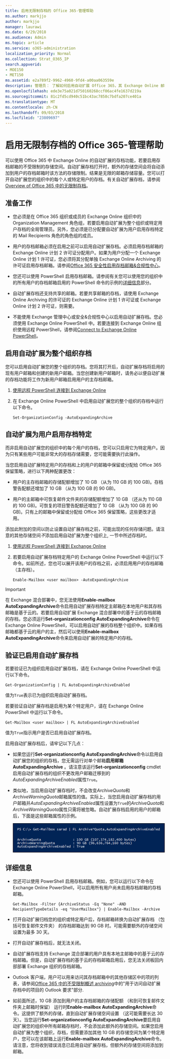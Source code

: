 ```yaml
---
title: 启用无限制存档的 Office 365-管理帮助
ms.author: markjjo
author: markjjo
manager: laurawi
ms.date: 6/29/2018
ms.audience: Admin
ms.topic: article
ms.service: o365-administration
localization_priority: Normal
ms.collection: Strat_O365_IP
search.appverid:
- MOE150
- MET150
ms.assetid: e2a789f2-9962-4960-9fd4-a00aa063559e
description: 管理员： 了解如何启用自动扩展 Office 365，其 Exchange Online 邮箱的用户提供不受限制的存储的存档。您可以启用自动扩展为整个组织或特定用户的存档。
ms.openlocfilehash: ede3e75a021d750160268ccf06ac4fe1637d219a
ms.sourcegitcommit: 81c2fd5cd940c51bc43ac7858c7bdfa207ce401a
ms.translationtype: MT
ms.contentlocale: zh-CN
ms.lasthandoff: 09/03/2018
ms.locfileid: "23809697"
---
```

# <a name="enable-unlimited-archiving-in-office-365---admin-help"></a>启用无限制存档的 Office 365-管理帮助

可以使用 Office 365 中 Exchange Online 的自动扩展的存档功能，若要启用存档邮箱的不受限制的存储空间。自动扩展存档打开时，额外的存储空间会将自动添加到用户的存档邮箱时该方法的存储限制。结果是无限的邮箱存储容量。您可以打开自动扩展您的组织中的每个人或特定用户的存档。有关自动扩展存档，请参阅[Overview of Office 365 中的无限制存档](unlimited-archiving.md)。

## <a name="before-you-begin"></a>准备工作

- 您必须是在 Office 365 组织或成员的 Exchange Online 组织中的 Organization Management 角色组，若要启用自动扩展为整个组织或特定用户存档的全局管理员。另外，您必须是已分配要自动扩展为用户启用存档特定的 Mail Recipients 角色的角色组的成员。
    
- 用户的存档邮箱必须在启用之前可以启用自动扩展存档。必须启用存档邮箱的 Exchange Online 计划 2 许可证分配用户。如果为用户分配一个 Exchange Online 计划 1 许可证，您必须将其分配单独 Exchange Online Archiving 的许可证启用存档邮箱。请参阅[Office 365 安全性启用存档邮箱&amp;合规性中心](enable-archive-mailboxes.md)。
    
- 您还可以使用 PowerShell 启用存档邮箱。请参阅有关您可以使用您的组织中的所有用户的存档邮箱启用的 PowerShell 命令的示例的[详细信息](#more-information)部分。 
    
- 自动扩展存档还支持共享的邮箱。若要共享邮箱的存档，请使用 Exchange Online Archiving 的许可证的 Exchange Online 计划 1 许可证或 Exchange Online 计划 2 许可证，则需要。
    
- 不能使用 Exchange 管理中心或安全&amp;合规性中心以启用自动扩展存档。您必须使用 Exchange Online PowerShell 中。若要连接到 Exchange Online 组织使用远程 PowerShell，请参阅[Connect to Exchange Online PowerShell](https://go.microsoft.com/fwlink/p/?linkid=396554)。
    
  
## <a name="enable-auto-expanding-archiving-for-your-entire-organization"></a>启用自动扩展为整个组织存档

您可以启用自动扩展您的整个组织的存档。您将其打开后，自动扩展存档将启用的现有用户邮箱和创建的新用户邮箱。当您创建新用户邮箱时，请务必以便自动扩展的存档功能将工作为新用户邮箱启用用户的主存档邮箱。
  
1. [使用远程 PowerShell 连接到 Exchange Online](https://go.microsoft.com/fwlink/p/?linkid=396554)
    
2. 在 Exchange Online PowerShell 中启用自动扩展您的整个组织的存档中运行以下命令。

    ```
    Set-OrganizationConfig -AutoExpandingArchive
    ```
  
## <a name="enable-auto-expanding-archiving-for-specific-users"></a>自动扩展为用户启用存档特定

而非启用自动扩展您的组织中的每个用户的存档，您可以只启用它为特定用户。因为只有某些用户可能非常大的存档存储需要，您可能需要执行此操作。
  
当您启用自动扩展特定用户的存档和上的用户的邮箱中保留或分配给 Office 365 保留策略，进行以下两种配置更改：
  
- 用户的主存档邮箱的存储配额增加了 10 GB （从为 110 GB 的 100 GB)。存档警告配额还增加了 10 GB （从为 100 GB 的 90 GB)。
    
- 用户的主邮箱中可恢复邮件文件夹的存储配额增加了 10 GB （还从为 110 GB 的 100 GB)。可恢复的项目警告配额还增加了 10 GB （从为 100 GB 的 90 GB)。只有上的邮箱中保留或分配给 Office 365 保留策略，这些更改才适用。
    
添加此附加的空间以防止设置自动扩展存档之前，可能出现的任何存储问题。请注意的其他存储空间*不*添加启用自动扩展为整个组织上, 一节中所述存档时。 
  
1. [使用远程 PowerShell 连接到 Exchange Online](https://go.microsoft.com/fwlink/p/?linkid=396554)
    
2. 若要启用自动扩展存档特定用户的 Exchange Online PowerShell 中运行以下命令。如前所述，您也可以展开该用户的存档之前，必须启用用户的存档邮箱 （主存档）。
    
    ```
    Enable-Mailbox <user mailbox> -AutoExpandingArchive
    ```


> [!IMPORTANT]
> 在 Exchange 混合部署中，您无法使用**Enable-mailbox AutoExpandingArchive**命令启用自动扩展存档特定主邮箱在本地用户和其存档邮箱是基于云的。若要启用自动扩展 Exchange 混合部署中的基于云的存档邮箱的存档，您必须运行**Set-organizationconfig AutoExpandingArchive**命令在 Exchange Online PowerShell，可以启用自动扩展的存档整个组织中。如果存档邮箱都基于云的用户的主，然后可以使用**Enable-mailbox AutoExpandingArchive**命令来启用自动扩展的特定用户的存档。 
  
## <a name="verify-that-auto-expanding-archiving-is-enabled"></a>验证已启用自动扩展存档

若要验证已为组织启用自动扩展存档，请在 Exchange Online PowerShell 中运行以下命令。

```
Get-OrganizationConfig | FL AutoExpandingArchiveEnabled
```

值为`True`表示已为组织启用自动扩展存档。 
  
若要验证自动扩展存档是启用为某个特定用户，请在 Exchange Online PowerShell 中运行以下命令。
  
```
Get-Mailbox <user mailbox> | FL AutoExpandingArchiveEnabled
```
值为`True`指示用户是否已启用自动扩展存档。 
  
启用自动扩展存档后，请牢记以下几点：
  
- 如果您运行**Set-organizationconfig AutoExpandingArchive**命令以启用自动扩展您的组织的存档，您无需运行对单个邮箱**启用邮箱 AutoExpandingArchive** 。请注意该运行**Set-organizationconfig** cmdlet 启用自动扩展存档的组织不更改用户邮箱迁移到的*AutoExpandingArchiveEnabled*属性`True`。
    
- 类似地，当启用自动扩展存档时，不会改变*ArchiveQuota*和*ArchiveWarningQuota*邮箱属性的值。实际上，当您启用自动扩展存档的用户邮箱并*AutoExpandingArchiveEnabled*属性设置为`True`的*ArchiveQuota*和*ArchiveWarningQuota*属性只需将被忽略。自动扩展存档启用的用户的邮箱后，下面是这些邮箱属性的示例。 
    
    ![启用自动扩展存档后，将被忽略 ArchiveQuota 和 ArchiveWarningQuota 属性](media/6a1c1b69-5c4c-4267-aac8-53577667f03e.png)

  
## <a name="more-information"></a>详细信息

- 您还可以使用 PowerShell 启用存档邮箱。例如，您可以运行以下命令在 Exchange Online PowerShell，可以启用所有用户尚未启用存档邮箱的存档邮箱。

    ```
    Get-Mailbox -Filter {ArchiveStatus -Eq "None" -AND RecipientTypeDetails -eq "UserMailbox"} | Enable-Mailbox -Archive
    ```

- 打开自动扩展归档您的组织或特定用户后，存档邮箱转换为自动扩展存档 （包括可恢复邮件文件夹） 的存档邮箱达到 90 GB 时。可能需要额外的存储空间设置为最多 30 天。
    
- 打开自动扩展存档后，就无法关闭。
    
- 自动扩展存档支持 Exchange 混合部署的用户具有本地主邮箱中的基于云的存档邮箱。但是，自动扩展存档的基于云的存档邮箱启用后，您无法关闭板回内部部署 Exchange 组织的存档邮箱。
    
- Outlook 客户端，用户可以用来访问其存档邮箱中的其他存储区中的项的列表，请参阅[Office 365 中的不受限制概述 archiving](unlimited-archiving.md#outlook-requirements-for-accessing-items-in-an-auto-expanded-archive)中的"用于访问自动扩展存档中的项目的 Outlook 要求"部分.
    
- 如前面所述，10 GB 添加到用户的主存档邮箱的存储配额 （和到可恢复邮件文件夹上邮箱时保留） 运行时**Enable-mailbox AutoExpandingArchive**命令。这提供了额外的存储，直到自动扩展存储空间设置 （这可能需要长达 30 天）。当您运行**Set-organizationconfig AutoExpandingArchive**要启用自动扩展您的组织中所有邮箱存档时，不会添加此额外的存储空间。如果您启用自动扩展为整个组织，存档，但需要添加其他 10 GB 的存储空间为某个特定用户，您可以在该邮箱上运行**Enable-mailbox AutoExpandingArchive**命令。请注意，您将收到错误消息已启用自动扩展存档，但额外的存储空间将添加到邮箱。 
